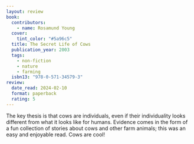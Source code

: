 ```yaml
---
layout: review
book:
  contributors:
    - name: Rosamund Young
  cover:
    tint_color: "#5a96c5"
  title: The Secret Life of Cows
  publication_year: 2003
  tags:
    - non-fiction
    - nature
    - farming
  isbn13: "978-0-571-34579-3"
review:
  date_read: 2024-02-10
  format: paperback
  rating: 5
---
```

The key thesis is that cows are individuals, even if their individuality looks different from what it looks like for humans.
Evidence comes in the form of a fun collection of stories about cows and other farm animals; this was an easy and enjoyable read.
Cows are cool!
